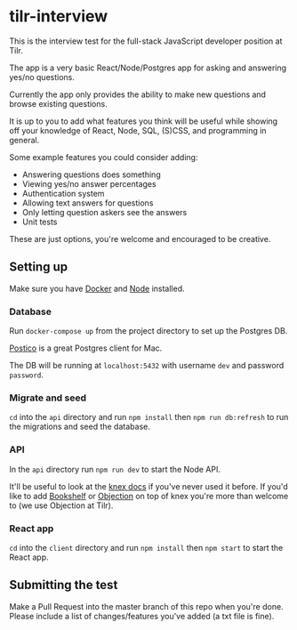 # tilr-interview

This is the interview test for the full-stack JavaScript developer position at Tilr.

The app is a very basic React/Node/Postgres app for asking and answering yes/no questions.

Currently the app only provides the ability to make new questions and browse existing questions.

It is up to you to add what features you think will be useful while showing off your knowledge of React, Node, SQL, (S)CSS, and programming in general.

Some example features you could consider adding:

- Answering questions does something
- Viewing yes/no answer percentages
- Authentication system
- Allowing text answers for questions
- Only letting question askers see the answers
- Unit tests

These are just options, you're welcome and encouraged to be creative.

## Setting up

Make sure you have [Docker](https://www.docker.com/get-started) and [Node](https://nodejs.org/en/) installed.

### Database

Run `docker-compose up` from the project directory to set up the Postgres DB.

[Postico](https://eggerapps.at/postico/) is a great Postgres client for Mac.

The DB will be running at `localhost:5432` with username `dev` and password `password`.

### Migrate and seed

`cd` into the `api` directory and run `npm install` then `npm run db:refresh` to run the migrations and seed the database.

### API

In the `api` directory run `npm run dev` to start the Node API.

It'll be useful to look at the [knex docs](https://knexjs.org/) if you've never used it before.
If you'd like to add [Bookshelf](https://bookshelfjs.org/) or [Objection](https://vincit.github.io/objection.js/) on top of knex you're more than welcome to (we use Objection at Tilr).

### React app

`cd` into the `client` directory and run `npm install` then `npm start` to start the React app.

## Submitting the test

Make a Pull Request into the master branch of this repo when you're done.
Please include a list of changes/features you've added (a txt file is fine).
